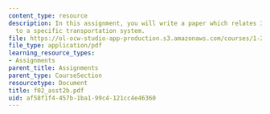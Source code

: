 ```yaml
---
content_type: resource
description: In this assignment, you will write a paper which relates 30 key points
  to a specific transportation system.
file: https://ol-ocw-studio-app-production.s3.amazonaws.com/courses/1-221j-transportation-systems-fall-2004/af58f1f4457b1ba199c4121cc4e46360_f02_asst2b.pdf
file_type: application/pdf
learning_resource_types:
- Assignments
parent_title: Assignments
parent_type: CourseSection
resourcetype: Document
title: f02_asst2b.pdf
uid: af58f1f4-457b-1ba1-99c4-121cc4e46360
---
```

